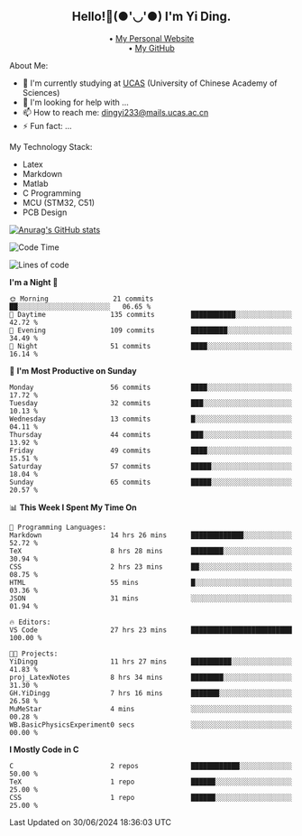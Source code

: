 <h2 align="center"> Hello!👋(●'◡'●) I'm Yi Ding.</h2>
<p align="center">
  • <a href="https://yidingg.github.io/YiDingg">My Personal Website</a><br>
  • <a href="https://github.com/YiDingg">My GitHub</a>
</p>

About Me:
- 🔭 I'm currently studying at [UCAS](https://www.ucas.ac.cn/) (University of Chinese Academy of Sciences)
- 🤔 I'm looking for help with ...
- 📫 How to reach me: dingyi233@mails.ucas.ac.cn
- ⚡ Fun fact: ...

My Technology Stack:
- Latex
- Markdown
- Matlab
- C Programming
- MCU (STM32, C51)
- PCB Design

[![Anurag's GitHub stats](https://github-readme-stats.vercel.app/api?username=YiDingg)](https://github.com/anuraghazra/github-readme-stats)

<!--START_SECTION:waka-->
![Code Time](http://img.shields.io/badge/Code%20Time-102%20hrs%2034%20mins-blue)

![Lines of code](https://img.shields.io/badge/From%20Hello%20World%20I%27ve%20Written-423.1%20thousand%20lines%20of%20code-blue)

**I'm a Night 🦉** 

```text
🌞 Morning                21 commits          ██░░░░░░░░░░░░░░░░░░░░░░░   06.65 % 
🌆 Daytime                135 commits         ███████████░░░░░░░░░░░░░░   42.72 % 
🌃 Evening                109 commits         █████████░░░░░░░░░░░░░░░░   34.49 % 
🌙 Night                  51 commits          ████░░░░░░░░░░░░░░░░░░░░░   16.14 % 
```
📅 **I'm Most Productive on Sunday** 

```text
Monday                   56 commits          ████░░░░░░░░░░░░░░░░░░░░░   17.72 % 
Tuesday                  32 commits          ███░░░░░░░░░░░░░░░░░░░░░░   10.13 % 
Wednesday                13 commits          █░░░░░░░░░░░░░░░░░░░░░░░░   04.11 % 
Thursday                 44 commits          ███░░░░░░░░░░░░░░░░░░░░░░   13.92 % 
Friday                   49 commits          ████░░░░░░░░░░░░░░░░░░░░░   15.51 % 
Saturday                 57 commits          █████░░░░░░░░░░░░░░░░░░░░   18.04 % 
Sunday                   65 commits          █████░░░░░░░░░░░░░░░░░░░░   20.57 % 
```


📊 **This Week I Spent My Time On** 

```text
💬 Programming Languages: 
Markdown                 14 hrs 26 mins      █████████████░░░░░░░░░░░░   52.72 % 
TeX                      8 hrs 28 mins       ████████░░░░░░░░░░░░░░░░░   30.94 % 
CSS                      2 hrs 23 mins       ██░░░░░░░░░░░░░░░░░░░░░░░   08.75 % 
HTML                     55 mins             █░░░░░░░░░░░░░░░░░░░░░░░░   03.36 % 
JSON                     31 mins             ░░░░░░░░░░░░░░░░░░░░░░░░░   01.94 % 

🔥 Editors: 
VS Code                  27 hrs 23 mins      █████████████████████████   100.00 % 

🐱‍💻 Projects: 
YiDingg                  11 hrs 27 mins      ██████████░░░░░░░░░░░░░░░   41.83 % 
proj_LatexNotes          8 hrs 34 mins       ████████░░░░░░░░░░░░░░░░░   31.30 % 
GH.YiDingg               7 hrs 16 mins       ███████░░░░░░░░░░░░░░░░░░   26.58 % 
MuMeStar                 4 mins              ░░░░░░░░░░░░░░░░░░░░░░░░░   00.28 % 
WB.BasicPhysicsExperiment0 secs              ░░░░░░░░░░░░░░░░░░░░░░░░░   00.00 % 
```

**I Mostly Code in C** 

```text
C                        2 repos             ████████████░░░░░░░░░░░░░   50.00 % 
TeX                      1 repo              ██████░░░░░░░░░░░░░░░░░░░   25.00 % 
CSS                      1 repo              ██████░░░░░░░░░░░░░░░░░░░   25.00 % 
```




 Last Updated on 30/06/2024 18:36:03 UTC
<!--END_SECTION:waka-->
